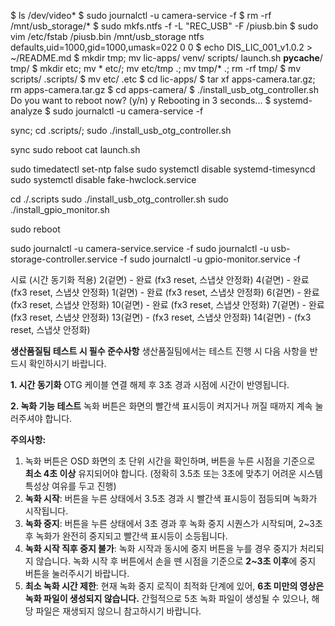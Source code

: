 $ ls /dev/video*
$ sudo journalctl -u camera-service -f
$ rm -rf /mnt/usb_storage/*
$ sudo mkfs.ntfs -f -L "REC_USB" -F /piusb.bin
$ sudo vim /etc/fstab
	/piusb.bin /mnt/usb_storage ntfs defaults,uid=1000,gid=1000,umask=022 0 0
$ echo DIS_LIC_001_v1.0.2 > ~/README.md
$ mkdir tmp; mv lic-apps/ venv/ scripts/ launch.sh __pycache__/ tmp/
$ mkdir etc; mv * etc/; mv etc/tmp .; mv tmp/* .; rm -rf tmp/
$ mv scripts/ .scripts/
$ mv etc/ .etc
$ cd lic-apps/
$ tar xf apps-camera.tar.gz; rm apps-camera.tar.gz
$ cd apps-camera/
$ ./install_usb_otg_controller.sh
	Do you want to reboot now? (y/n) y
	Rebooting in 3 seconds...
$ systemd-analyze
$ sudo journalctl -u camera-service -f






sync; cd .scripts/; sudo ./install_usb_otg_controller.sh 

sync
sudo reboot
cat launch.sh









sudo timedatectl set-ntp false
sudo systemctl disable systemd-timesyncd
sudo systemctl disable fake-hwclock.service

cd ./.scripts
sudo ./install_usb_otg_controller.sh
sudo ./install_gpio_monitor.sh

sudo reboot

sudo journalctl -u camera-service.service -f
sudo journalctl -u usb-storage-controller.service -f
sudo journalctl -u gpio-monitor.service -f

시료 (시간 동기화 적용)
2(겉면) - 완료 (fx3 reset, 스냅샷 안정화)
4(겉면) - 완료 (fx3 reset, 스냅샷 안정화)
1(겉면) - 완료 (fx3 reset, 스냅샷 안정화)
6(겉면) - 완료 (fx3 reset, 스냅샷 안정화)
10(겉면) - 완료 (fx3 reset, 스냅샷 안정화)
7(겉면) - 완료 (fx3 reset, 스냅샷 안정화)
13(겉면) -  (fx3 reset, 스냅샷 안정화)
14(겉면) -  (fx3 reset, 스냅샷 안정화)







**생산품질팀 테스트 시 필수 준수사항**
생산품질팀에서는 테스트 진행 시 다음 사항을 반드시 확인하시기 바랍니다.

**1. 시간 동기화**
OTG 케이블 연결 해제 후 3초 경과 시점에 시간이 반영됩니다.

**2. 녹화 기능 테스트**
녹화 버튼은 화면의 빨간색 표시등이 켜지거나 꺼질 때까지 계속 눌러주셔야 합니다.

**주의사항:**
1. 녹화 버튼은 OSD 화면의 초 단위 시간을 확인하며, 버튼을 누른 시점을 기준으로 **최소 4초 이상** 유지되어야 합니다. (정확히 3.5초 또는 3초에 맞추기 어려운 시스템 특성상 여유를 두고 진행)
2. **녹화 시작**: 버튼을 누른 상태에서 3.5초 경과 시 빨간색 표시등이 점등되며 녹화가 시작됩니다.
3. **녹화 중지**: 버튼을 누른 상태에서 3초 경과 후 녹화 중지 시퀀스가 시작되며, 2~3초 후 녹화가 완전히 중지되고 빨간색 표시등이 소등됩니다. 
4. **녹화 시작 직후 중지 불가**: 녹화 시작과 동시에 중지 버튼을 누를 경우 중지가 처리되지 않습니다. 녹화 시작 후 버튼에서 손을 뗀 시점을 기준으로 **2~3초 이후**에 중지 버튼을 눌러주시기 바랍니다.
5. **최소 녹화 시간 제한**: 현재 녹화 중지 로직이 최적화 단계에 있어, **6초 미만의 영상은 녹화 파일이 생성되지 않습니다.** 간헐적으로 5초 녹화 파일이 생성될 수 있으나, 해당 파일은 재생되지 않으니 참고하시기 바랍니다.